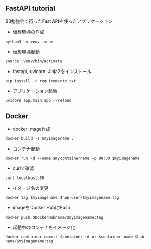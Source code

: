 ## FastAPI tutorial
B3勉強会で行ったFast APIを使ったアプリケーション

- 仮想環境の作成
```
python3 -m venv .venv
```
- 仮想環境起動
```
source .venv/bin/activate
```
- fastapi, uvicorn, Jinja2をインストール
```
pip install -r requirements.txt
```
- アプリケーション起動
```
uvicorn app.main:app --reload
```

## Docker
- docker image作成
```
docker build -t $myimagename .
```
- コンテナ起動
```
docker run -d --name $mycontainername -p 80:80 $myimagename
```
- curlで確認
```
curl localhost:80
```

- イメージ名の変更
```
docker tag $myimagename $hub-user/$myimagename:tag
```

- imageをDocker HubにPush 

```
docker push $DockerHubname/$myimagename:tag 
```
- 起動中のコンテナをイメージ化
```
docker container commit $container-id or $container-name $hub-name/$myimagename:tag
```


